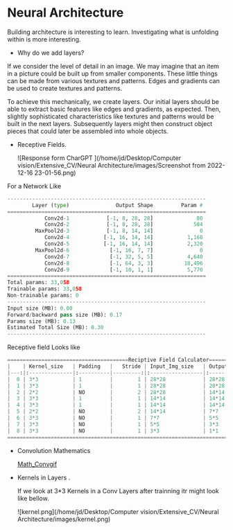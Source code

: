 # Neural Architecture

 Building architecture is interesting to learn. Investigating what is unfolding within is more interesting.

- Why do we add layers?

If we consider the level of detail in an image. We may imagine that an item in a picture could be built up from smaller components. These little things can be made from various textures and patterns. Edges and gradients can be used to create textures and patterns.

To achieve this mechanically, we create layers. Our initial layers should be able to extract basic features like edges and gradients, as expected. Then, slightly sophisticated characteristics like textures and patterns would be built in the next layers. Subsequently layers might then construct object pieces that could later be assembled into whole objects. 


- Receptive Fields.

  ![Response form CharGPT ](/home/jd/Desktop/Computer vision/Extensive_CV/Neural Architecture/images/Screenshot from 2022-12-16 23-01-56.png)

For a Network Like 

```python
----------------------------------------------------------------
        Layer (type)               Output Shape         Param #
================================================================
            Conv2d-1            [-1, 8, 28, 28]              80
            Conv2d-2            [-1, 8, 28, 28]             584
         MaxPool2d-3            [-1, 8, 14, 14]               0
            Conv2d-4           [-1, 16, 14, 14]           1,168
            Conv2d-5           [-1, 16, 14, 14]           2,320
         MaxPool2d-6             [-1, 16, 7, 7]               0
            Conv2d-7             [-1, 32, 5, 5]           4,640
            Conv2d-8             [-1, 64, 3, 3]          18,496
            Conv2d-9             [-1, 10, 1, 1]           5,770
================================================================
Total params: 33,058
Trainable params: 33,058
Non-trainable params: 0
----------------------------------------------------------------
Input size (MB): 0.00
Forward/backward pass size (MB): 0.17
Params size (MB): 0.13
Estimated Total Size (MB): 0.30
----------------------------------------------------------------
```

Receptive field Looks like 

```python
=======================================Reciptive Field Calculator========================================
|    | Kernel_size   | Padding   |   Stride | Input_Img_size   | Output_Img_size   | Receptive_field   |
|---:|:--------------|:----------|---------:|:-----------------|:------------------|:------------------|
|  0 | 3*3           | 1         |        1 | 28*28            | 28*28             | 3*3               |
|  1 | 3*3           | 1         |        1 | 28*28            | 28*28             | 5*5               |
|  2 | 2*2           | NO        |        2 | 28*28            | 14*14             | 6*6               |
|  3 | 3*3           | 1         |        1 | 14*14            | 14*14             | 10*10             |
|  4 | 3*3           | 1         |        1 | 14*14            | 14*14             | 14*14             |
|  5 | 2*2           | NO        |        2 | 14*14            | 7*7               | 16*16             |
|  6 | 3*3           | NO        |        1 | 7*7              | 5*5               | 24*24             |
|  7 | 3*3           | NO        |        1 | 5*5              | 3*3               | 32*32             |
|  8 | 3*3           | NO        |        1 | 3*3              | 1*1               | 40*40             |
=========================================================================================================
```


- Convolution Mathematics

   [Math_Convgif](images/Math_Convgif) 

  

- Kernels in Layers . 

  If we look at 3*3 Kernels in a Conv Layers after trainning itr might look like bellow.

  ![kernel.png](/home/jd/Desktop/Computer vision/Extensive_CV/Neural Architecture/images/kernel.png)

  


